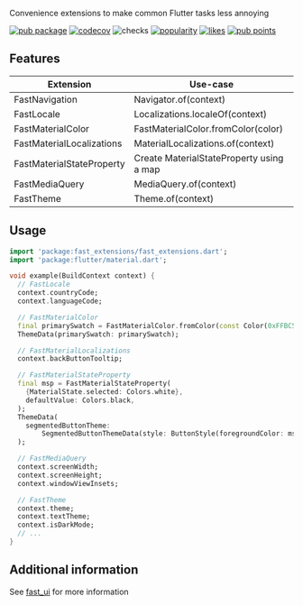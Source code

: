 Convenience extensions to make common Flutter tasks less annoying

[![pub package](https://img.shields.io/pub/v/fast_extensions)](https://pub.dev/packages/fast_extensions)
[![codecov](https://img.shields.io/codecov/c/github/Rexios80/fast_ui/master?flag=fast_extensions)](https://codecov.io/gh/Rexios80/fast_ui)
![checks](https://img.shields.io/github/checks-status/Rexios80/fast_ui/master)
[![popularity](https://img.shields.io/pub/popularity/fast_extensions)](https://pub.dev/packages/fast_extensions/score)
[![likes](https://img.shields.io/pub/likes/fast_extensions)](https://pub.dev/packages/fast_extensions/score)
[![pub points](https://img.shields.io/pub/points/fast_extensions)](https://pub.dev/packages/fast_extensions/score)

## Features
| Extension                 | Use-case                                 |
| ------------------------- | ---------------------------------------- |
| FastNavigation            | Navigator.of(context)                    |
| FastLocale                | Localizations.localeOf(context)          |
| FastMaterialColor         | FastMaterialColor.fromColor(color)       |
| FastMaterialLocalizations | MaterialLocalizations.of(context)        |
| FastMaterialStateProperty | Create MaterialStateProperty using a map |
| FastMediaQuery            | MediaQuery.of(context)                   |
| FastTheme                 | Theme.of(context)                        |


## Usage
<!-- embedme readme/usage.dart -->
```dart
import 'package:fast_extensions/fast_extensions.dart';
import 'package:flutter/material.dart';

void example(BuildContext context) {
  // FastLocale
  context.countryCode;
  context.languageCode;

  // FastMaterialColor
  final primarySwatch = FastMaterialColor.fromColor(const Color(0xFFBC52CC));
  ThemeData(primarySwatch: primarySwatch);

  // FastMaterialLocalizations
  context.backButtonTooltip;

  // FastMaterialStateProperty
  final msp = FastMaterialStateProperty(
    {MaterialState.selected: Colors.white},
    defaultValue: Colors.black,
  );
  ThemeData(
    segmentedButtonTheme:
        SegmentedButtonThemeData(style: ButtonStyle(foregroundColor: msp)),
  );

  // FastMediaQuery
  context.screenWidth;
  context.screenHeight;
  context.windowViewInsets;

  // FastTheme
  context.theme;
  context.textTheme;
  context.isDarkMode;
  // ...
}

```

## Additional information
See [fast_ui](https://pub.dev/packages/fast_ui) for more information
